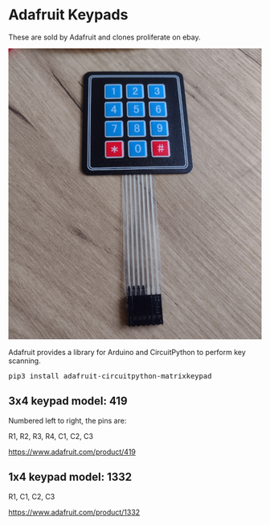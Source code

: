 # Adafruit Keypads

These are sold by Adafruit and clones proliferate on ebay.

<img src="keypad.png">

Adafruit provides a library for Arduino and CircuitPython to perform key scanning.

<pre>
pip3 install adafruit-circuitpython-matrixkeypad
</pre>

## 3x4 keypad model: 419

Numbered left to right, the pins are:

R1, R2, R3, R4, C1, C2, C3

https://www.adafruit.com/product/419

## 1x4 keypad model: 1332

R1, C1, C2, C3

https://www.adafruit.com/product/1332
